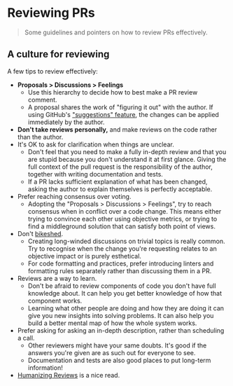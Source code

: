 # Reviewing PRs

> Some guidelines and pointers on how to review PRs effectively.

## A culture for reviewing

A few tips to review effectively:

- **Proposals > Discussions > Feelings**
    - Use this hierarchy to decide how to best make a PR review comment.
    - A proposal shares the work of "figuring it out" with the author. If using GitHub's ["suggestions" feature](https://docs.github.com/en/pull-requests/collaborating-with-pull-requests/reviewing-changes-in-pull-requests/incorporating-feedback-in-your-pull-request), the changes can be applied immediately by the author.
- **Don't take reviews personally,** and make reviews on the code rather than the author.
- It's OK to ask for clarification when things are unclear.
    - Don't feel that you need to make a fully in-depth review and that you are stupid because you don't understand it at first glance. Giving the full context of the pull request is the responsibility of the author, together with writing documentation and tests.
    - If a PR lacks sufficient explanation of what has been changed, asking the author to explain themselves is perfectly acceptable.
- Prefer reaching consensus over voting.
    - Adopting the "Proposals > Discussions > Feelings", try to reach consensus when in conflict over a code change. This means either trying to convince each other using objective metrics, or trying to find a middleground solution that can satisfy both point of views.
- Don't [bikeshed](https://bikeshed.com/).
    - Creating long-winded discussions on trivial topics is really common. Try to recognise when the change you're requesting relates to an objective impact or is purely esthetical.
    - For code formatting and practices, prefer introducing linters and formatting rules separately rather than discussing them in a PR.
- Reviews are a way to learn.
    - Don't be afraid to review components of code you don't have full knowledge about. It can help you get better knowledge of how that component works.
    - Learning what other people are doing and how they are doing it can give you new insights into solving problems. It can also help you build a better mental map of how the whole system works.
- Prefer asking for asking an in-depth description, rather than scheduling a call.
    - Other reviewers might have your same doubts. It's good if the answers you're given are as such out for everyone to see.
    - Documentation and tests are also good places to put long-term information!
- [Humanizing Reviews](https://www.processimpact.com/articles/humanizing_reviews.pdf) is a nice read.
